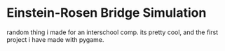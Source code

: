 # Einstein-Rosen Bridge Simulation

random thing i made for an interschool comp. its pretty cool, and the first project i have made with pygame.
